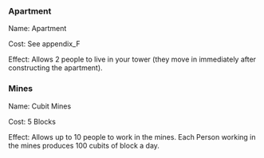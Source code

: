 ### Apartment
Name: Apartment

Cost: See appendix_F

Effect: Allows 2 people to live in your tower (they move in immediately after constructing the apartment).

### Mines
Name: Cubit Mines

Cost: 5 Blocks

Effect: Allows up to 10 people to work in the mines. Each Person working in the mines produces 100 cubits of block a day. 
